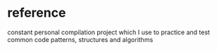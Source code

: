 # reference
constant personal compilation project which I use to practice and test common code patterns, structures and algorithms
